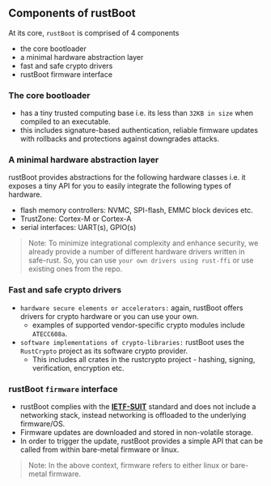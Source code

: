 
## Components of rustBoot

At its core, `rustBoot` is comprised of 4 components

- the core bootloader
- a minimal hardware abstraction layer
- fast and safe crypto drivers
- rustBoot firmware interface

### The core bootloader
- has a tiny trusted computing base i.e. its less than `32KB in size` when compiled to an executable.
- this includes signature-based authentication, reliable firmware updates with rollbacks and protections against downgrades attacks.

### A minimal hardware abstraction layer 

rustBoot provides abstractions for the following hardware classes i.e. it exposes a tiny API for you to easily integrate the following types of hardware.
- flash memory controllers: NVMC, SPI-flash, EMMC block devices etc.
- TrustZone: Cortex-M or Cortex-A 
- serial interfaces: UART(s), GPIO(s)

> Note: To minimize integrational complexity and enhance security, we already provide a number of different hardware drivers written in safe-rust. So, you can use `your own drivers using rust-ffi` or use existing ones from the repo.

### Fast and safe crypto drivers
- `hardware secure elements or accelerators:` again, rustBoot offers drivers for crypto hardware or you can use your own.
    - examples of supported vendor-specific crypto modules include `ATECC608a`.
- `software implementations of crypto-libraries:` rustBoot uses the `RustCrypto` project as its software crypto provider. 
    - This includes all crates in the rustcrypto project - hashing, signing, verification, encryption etc.

### rustBoot `firmware` interface
- rustBoot complies with the [**IETF-SUIT**](https://datatracker.ietf.org/wg/suit/about/) standard and does not include a networking stack, instead networking is offloaded to the underlying firmware/OS. 
- Firmware updates are downloaded and stored in non-volatile storage.
- In order to trigger the update, rustBoot provides a simple API that can be called from within bare-metal firmware or linux.

> Note: In the above context, firmware refers to either linux or bare-metal firmware. 
